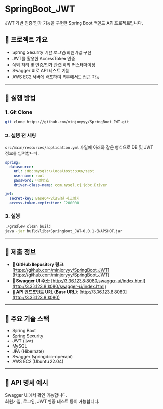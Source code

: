 # SpringBoot_JWT

JWT 기반 인증/인가 기능을 구현한 Spring Boot 백엔드 API 프로젝트입니다.

## 📌 프로젝트 개요

- Spring Security 기반 로그인/회원가입 구현
- JWT를 활용한 AccessToken 인증
- 예외 처리 및 인증/인가 관련 예외 커스터마이징
- Swagger UI로 API 테스트 가능
- AWS EC2 서버에 배포하여 외부에서도 접근 가능

---

## 🚀 실행 방법

### 1. Git Clone

```bash
git clone https://github.com/minjonyyy/SpringBoot_JWT.git
```

### 2. 실행 전 세팅

`src/main/resources/application.yml` 파일에 아래와 같은 형식으로 DB 및 JWT 정보를 입력합니다.

```yml
spring:
  datasource:
    url: jdbc:mysql://localhost:3306/test
    username: root
    password: 비밀번호
    driver-class-name: com.mysql.cj.jdbc.Driver

jwt:
  secret-key: Base64-인코딩된-시크릿키
  access-token-expiration: 7200000
```

### 3. 실행

```bash
./gradlew clean build
java -jar build/libs/SpringBoot_JWT-0.0.1-SNAPSHOT.jar
```

---

## 📮 제출 정보

- 🔗 **GitHub Repository 링크**: [https://github.com/minjonyyy/SpringBoot_JWT](https://github.com/minjonyyy/SpringBoot_JWT)
- 🔗 **Swagger UI 주소**: [http://3.36.123.8:8080/swagger-ui/index.html](http://3.36.123.8:8080/swagger-ui/index.html)
- 🔗 **API 엔드포인트 URL (Base URL)**: [http://3.36.123.8:8080](http://3.36.123.8:8080)

---

## 📘 주요 기술 스택

- Spring Boot
- Spring Security
- JWT (jjwt)
- MySQL
- JPA (Hibernate)
- Swagger (springdoc-openapi)
- AWS EC2 (Ubuntu 22.04)

---

## 📑 API 명세 예시

Swagger UI에서 확인 가능합니다.  
회원가입, 로그인, JWT 인증 테스트 등이 가능합니다.
